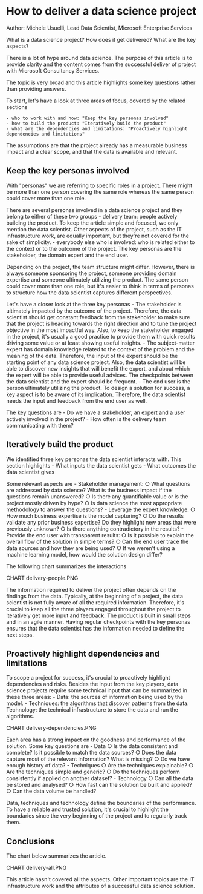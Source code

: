 
# How to deliver a data science project


Author: Michele Usuelli, Lead Data Scientist, Microsoft Enterprise Services

What is a data science project? How does it get delivered? What are the key aspects?

There is a lot of hype around data science. The purpose of this article is to provide clarity and the content comes from the successful deliver of project with Microsoft Consultancy Services.

The topic is very broad and this article highlights some key questions rather than providing answers.

To start, let's have a look at three areas of focus, covered by the related sections

	- who to work with and how: "Keep the key personas involved"
	- how to build the product: "Iteratively build the product"
	- what are the dependencies and limitations: "Proactively highlight dependencies and limitations"

The assumptions are that the project already has a measurable business impact and a clear scope, and that the data is available and relevant.


## Keep the key personas involved

With "personas" we are referring to specific roles in a project. There might be more than one person covering the same role whereas the same person could cover more than one role.

There are several personas involved in a data science project and they belong to either of these two groups
	- delivery team: people actively building the product. To keep the article simple and focused, we only mention the data scientist. Other aspects of the project, such as the IT infrastructure work, are equally important, but they're not covered for the sake of simplicity.
	- everybody else who is involved: who is related either to the context or to the outcome of the project. The key personas are the stakeholder, the domain expert and the end user.

Depending on the project, the team structure might differ. However, there is always someone sponsoring the project, someone providing domain expertise and someone ultimately utilizing the product. The same person could cover more than one role, but it's easier to think in terms of personas to structure how the data scientist captures different perspectives.

Let's have a closer look at the three key personas
	- The stakeholder is ultimately impacted by the outcome of the project. Therefore, the data scientist should get constant feedback from the stakeholder to make sure that the project is heading towards the right direction and to tune the project objective in the most impactful way. Also, to keep the stakeholder engaged in the project, it's usually a good practice to provide them with quick results driving some value or at least showing useful insights.
	- The subject-matter expert has domain knowledge related to the context of the problem and the meaning of the data. Therefore, the input of the expert should be the starting point of any data science project. Also, the data scientist will be able to discover new insights that will benefit the expert, and about which the expert will be able to provide useful advices. The checkpoints between the data scientist and the expert should be frequent.
	- The end user is the person ultimately utilizing the product. To design a solution for success, a key aspect is to be aware of its implication. Therefore, the data scientist needs the input and feedback from the end user as well.

The key questions are
	- Do we have a stakeholder, an expert and a user actively involved in the project?
	- How often is the delivery team communicating with them?



## Iteratively build the product

We identified three key personas the data scientist interacts with. This section highlights
	- What inputs the data scientist gets
	- What outcomes the data scientist gives

Some relevant aspects are
	- Stakeholder management: 
		○ What questions are addressed by data science? What is the business impact if the questions remain unanswered?
		○ Is there any quantifiable value or is the project mostly driven by hype?
		○ Is data science the most appropriate methodology to answer the questions?
	- Leverage the expert knowledge:
		○ How much business expertise is the model capturing?
		○ Do the results validate any prior business expertise? Do they highlight new areas that were previously unknown?
		○ Is there anything contradictory in the results? 
	- Provide the end user with transparent results:
		○ Is it possible to explain the overall flow of the solution in simple terms? 
		○ Can the end user trace the data sources and how they are being used?
		○ If we weren't using a machine learning model, how would the solution design differ?

The following chart summarizes the interactions


CHART delivery-people.PNG


The information required to deliver the project often depends on the findings from the data. Typically, at the beginning of a project, the data scientist is not fully aware of all the required information. Therefore, it's crucial to keep all the three players engaged throughout the project to iteratively get more input and feedback. The product is built in small steps and in an agile manner. Having regular checkpoints with the key personas ensures that the data scientist has the information needed to define the next steps.




## Proactively highlight dependencies and limitations

To scope a project for success, it's crucial to proactively highlight dependencies and risks. Besides the input from the key players, data science projects require some technical input that can be summarized in these three areas:
	- Data: the sources of information being used by the model.
	- Techniques: the algorithms that discover patterns from the data.
Technology: the technical infrastructure to store the data and run the algorithms.

CHART delivery-dependencies.PNG


Each area has a strong impact on the goodness and performance of the solution. Some key questions are
	- Data
		○ Is the data consistent and complete? Is it possible to match the data sources?
		○ Does the data capture most of the relevant information? What is missing?
		○ Do we have enough history of data? 
	- Techniques
		○ Are the techniques explainable?
		○ Are the techniques simple and generic?
		○ Do the techniques perform consistently if applied on another dataset?
	- Technology
		○ Can all the data be stored and analysed?
		○ How fast can the solution be built and applied?
		○ Can the data volume be handled?

Data, techniques and technology define the boundaries of the performance. To have a reliable and trusted solution, it's crucial to highlight the boundaries since the very beginning of the project and to regularly track them.



## Conclusions

The chart below summarizes the article.


CHART delivery-all.PNG


This article hasn't covered all the aspects. Other important topics are the IT infrastructure work and the attributes of a successful data science solution.
